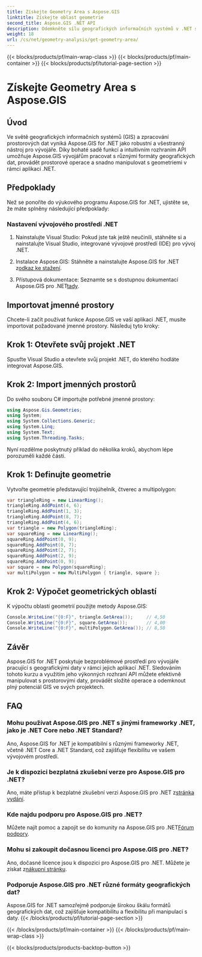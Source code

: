 ```yaml
---
title: Získejte Geometry Area s Aspose.GIS
linktitle: Získejte oblast geometrie
second_title: Aspose.GIS .NET API
description: Odemkněte sílu geografických informačních systémů v .NET s Aspose.GIS. Provádějte prostorové operace bez námahy.
weight: 18
url: /cs/net/geometry-analysis/get-geometry-area/
---
```


{{< blocks/products/pf/main-wrap-class >}}
{{< blocks/products/pf/main-container >}}
{{< blocks/products/pf/tutorial-page-section >}}

# Získejte Geometry Area s Aspose.GIS

## Úvod
Ve světě geografických informačních systémů (GIS) a zpracování prostorových dat vyniká Aspose.GIS for .NET jako robustní a všestranný nástroj pro vývojáře. Díky bohaté sadě funkcí a intuitivním rozhraním API umožňuje Aspose.GIS vývojářům pracovat s různými formáty geografických dat, provádět prostorové operace a snadno manipulovat s geometriemi v rámci aplikací .NET.
## Předpoklady
Než se ponoříte do výukového programu Aspose.GIS for .NET, ujistěte se, že máte splněny následující předpoklady:
### Nastavení vývojového prostředí .NET
1. Nainstalujte Visual Studio: Pokud jste tak ještě neučinili, stáhněte si a nainstalujte Visual Studio, integrované vývojové prostředí (IDE) pro vývoj .NET.
   
2.  Instalace Aspose.GIS: Stáhněte a nainstalujte Aspose.GIS for .NET z[odkaz ke stažení](https://releases.aspose.com/gis/net/).
3. Přístupová dokumentace: Seznamte se s dostupnou dokumentací Aspose.GIS pro .NET[tady](https://reference.aspose.com/gis/net/).

## Importovat jmenné prostory
Chcete-li začít používat funkce Aspose.GIS ve vaší aplikaci .NET, musíte importovat požadované jmenné prostory. Následuj tyto kroky:
## Krok 1: Otevřete svůj projekt .NET
Spusťte Visual Studio a otevřete svůj projekt .NET, do kterého hodláte integrovat Aspose.GIS.
## Krok 2: Import jmenných prostorů
Do svého souboru C# importujte potřebné jmenné prostory:
```csharp
using Aspose.Gis.Geometries;
using System;
using System.Collections.Generic;
using System.Linq;
using System.Text;
using System.Threading.Tasks;
```

Nyní rozdělme poskytnutý příklad do několika kroků, abychom lépe porozuměli každé části.
## Krok 1: Definujte geometrie
Vytvořte geometrie představující trojúhelník, čtverec a multipolygon:
```csharp
var triangleRing = new LinearRing();
triangleRing.AddPoint(4, 6);
triangleRing.AddPoint(1, 3);
triangleRing.AddPoint(8, 7);
triangleRing.AddPoint(4, 6);
var triangle = new Polygon(triangleRing);
var squareRing = new LinearRing();
squareRing.AddPoint(0, 9);
squareRing.AddPoint(0, 7);
squareRing.AddPoint(2, 7);
squareRing.AddPoint(2, 9);
squareRing.AddPoint(0, 9);
var square = new Polygon(squareRing);
var multiPolygon = new MultiPolygon { triangle, square };
```
## Krok 2: Výpočet geometrických oblastí
K výpočtu oblastí geometrií použijte metody Aspose.GIS:
```csharp
Console.WriteLine("{0:F}", triangle.GetArea());     // 4,50
Console.WriteLine("{0:F}", square.GetArea());       // 4,00
Console.WriteLine("{0:F}", multiPolygon.GetArea()); // 8,50
```

## Závěr
Aspose.GIS for .NET poskytuje bezproblémové prostředí pro vývojáře pracující s geografickými daty v rámci jejich aplikací .NET. Sledováním tohoto kurzu a využitím jeho výkonných rozhraní API můžete efektivně manipulovat s prostorovými daty, provádět složité operace a odemknout plný potenciál GIS ve svých projektech.
## FAQ
### Mohu používat Aspose.GIS pro .NET s jinými frameworky .NET, jako je .NET Core nebo .NET Standard?
Ano, Aspose.GIS for .NET je kompatibilní s různými frameworky .NET, včetně .NET Core a .NET Standard, což zajišťuje flexibilitu ve vašem vývojovém prostředí.
### Je k dispozici bezplatná zkušební verze pro Aspose.GIS pro .NET?
 Ano, máte přístup k bezplatné zkušební verzi Aspose.GIS pro .NET z[stránka vydání](https://releases.aspose.com/).
### Kde najdu podporu pro Aspose.GIS pro .NET?
 Můžete najít pomoc a zapojit se do komunity na Aspose.GIS pro .NET[Fórum podpory](https://forum.aspose.com/c/gis/33).
### Mohu si zakoupit dočasnou licenci pro Aspose.GIS pro .NET?
 Ano, dočasné licence jsou k dispozici pro Aspose.GIS pro .NET. Můžete je získat z[nákupní stránku](https://purchase.aspose.com/temporary-license/).
### Podporuje Aspose.GIS pro .NET různé formáty geografických dat?
Aspose.GIS for .NET samozřejmě podporuje širokou škálu formátů geografických dat, což zajišťuje kompatibilitu a flexibilitu při manipulaci s daty.
{{< /blocks/products/pf/tutorial-page-section >}}

{{< /blocks/products/pf/main-container >}}
{{< /blocks/products/pf/main-wrap-class >}}

{{< blocks/products/products-backtop-button >}}
